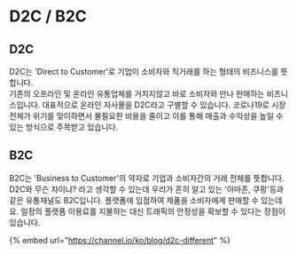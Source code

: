 # D2C / B2C

## D2C

D2C는 'Direct to Customer'로 기업이 소비자와 직거래를 하는 형태의 비즈니스를 뜻합니다.\
기존의 오프라인 및 온라인 유통업체를 거치지않고 바로 소비자와 만나 판매하는 비즈니스입니다. 대표적으로 온라인 자사몰을 D2C라고 구별할 수 있습니다. 코로나19로 시장 전체가 위기를 맞이하면서 불필요한 비용을 줄이고 이를 통해 매출과 수익성을 높일 수 있는 방식으로 주목받고 있습니다.

## B2C

B2C는 'Business to Customer'의 약자로 기업과 소비자간의 거래 전체를 뜻합니다. D2C와 무슨 차이냐? 라고 생각할 수 있는데 우리가 흔히 알고 있는 '아마존, 쿠팡'등과 같은 유통채널도 B2C입니다. 플랫폼에 입점하여 제품을 소비자에게 판매할 수 있는데요. 일정의 플랫폼 이용료를 지불하는 대신 트래픽의 안정성을 확보할 수 있다는 장점이 있습니다.

{% embed url="https://channel.io/ko/blog/d2c-different" %}
